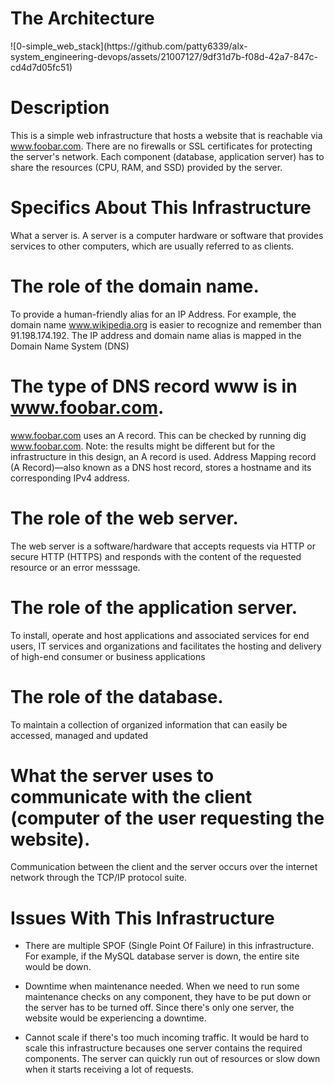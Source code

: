 # The Architecture
<p> ![0-simple_web_stack](https://github.com/patty6339/alx-system_engineering-devops/assets/21007127/9df31d7b-f08d-42a7-847c-cd4d7d05fc51) </p>


# Description
This is a simple web infrastructure that hosts a website that is reachable via www.foobar.com. There are no firewalls or SSL certificates for protecting the server's network. Each component (database, application server) has to share the resources (CPU, RAM, and SSD) provided by the server.
# Specifics About This Infrastructure
What a server is.
A server is a computer hardware or software that provides services to other computers, which are usually referred to as clients.

# The role of the domain name.
To provide a human-friendly alias for an IP Address. For example, the domain name www.wikipedia.org is easier to recognize and remember than 91.198.174.192. The IP address and domain name alias is mapped in the Domain Name System (DNS)

# The type of DNS record www is in www.foobar.com.
www.foobar.com uses an A record. This can be checked by running dig www.foobar.com.
Note: the results might be different but for the infrastructure in this design, an A record is used.
Address Mapping record (A Record)—also known as a DNS host record, stores a hostname and its corresponding IPv4 address.

# The role of the web server.
The web server is a software/hardware that accepts requests via HTTP or secure HTTP (HTTPS) and responds with the content of the requested resource or an error messsage.

# The role of the application server.
To install, operate and host applications and associated services for end users, IT services and organizations and facilitates the hosting and delivery of high-end consumer or business applications

# The role of the database.
To maintain a collection of organized information that can easily be accessed, managed and updated

# What the server uses to communicate with the client (computer of the user requesting the website).
Communication between the client and the server occurs over the internet network through the TCP/IP protocol suite.

# Issues With This Infrastructure
- There are multiple SPOF (Single Point Of Failure) in this infrastructure.
For example, if the MySQL database server is down, the entire site would be down.

- Downtime when maintenance needed.
When we need to run some maintenance checks on any component, they have to be put down or the server has to be turned off. Since there's only one server, the website would be experiencing a downtime.

- Cannot scale if there's too much incoming traffic.
It would be hard to scale this infrastructure becauses one server contains the required components. The server can quickly run out of resources or slow down when it starts receiving a lot of requests.

